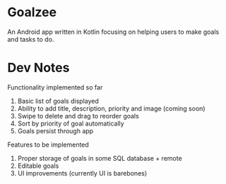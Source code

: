 # Goalzee

An Android app written in Kotlin focusing on helping users to make goals and tasks to do.

# Dev Notes

Functionality implemented so far

1. Basic list of goals displayed
2. Ability to add title, description, priority and image (coming soon)
3. Swipe to delete and drag to reorder goals
4. Sort by priority of goal automatically
5. Goals persist through app

Features to be implemented

1. Proper storage of goals in some SQL database + remote
2. Editable goals
3. UI improvements (currently UI is barebones)
